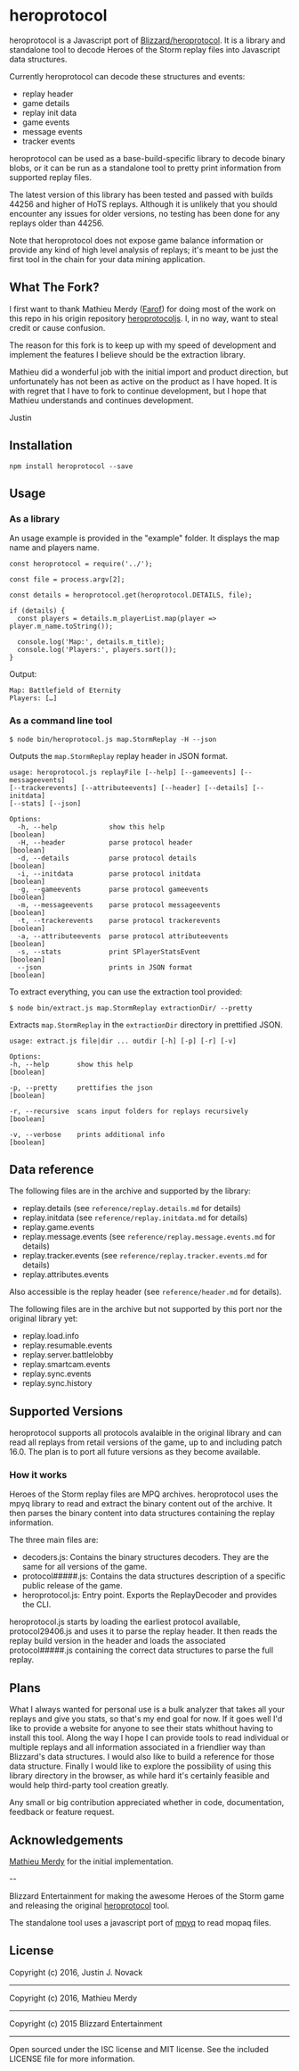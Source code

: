 # heroprotocol

heroprotocol is a Javascript port of [Blizzard/heroprotocol](https://github.com/Blizzard/heroprotocol).
It is a library and standalone tool to decode Heroes of the Storm replay files into Javascript data
structures.

Currently heroprotocol can decode these structures and events:

- replay header
- game details
- replay init data
- game events
- message events
- tracker events

heroprotocol can be used as a base-build-specific library to decode binary blobs, or it can be run as a standalone tool to pretty print information from supported replay files.

The latest version of this library has been tested and passed with builds 44256 and higher of HoTS replays. Although it is unlikely that you should encounter any issues for older versions, no testing has been done for any replays older than 44256.

Note that heroprotocol does not expose game balance information or provide any kind of high level analysis of replays; it's meant
to be just the first tool in the chain for your data mining application.

## What The Fork?

I first want to thank Mathieu Merdy ([Farof](https://github.com/Farof)) for doing most of the work
on this repo in his origin repository [heroprotocoljs](https://github.com/Farof/heroprotocoljs).
I, in no way, want to steal credit or cause confusion.

The reason for this fork is to keep up with my speed of development and implement the features I
believe should be the extraction library.

Mathieu did a wonderful job with the initial import and product direction, but unfortunately has
not been as active on the product as I have hoped.  It is with regret that I have to fork to
continue development, but I hope that Mathieu understands and continues development.

Justin

## Installation

    npm install heroprotocol --save

## Usage

### As a library

An usage example is provided in the "example" folder. It displays the map name and players name.

    const heroprotocol = require('../');

    const file = process.argv[2];

    const details = heroprotocol.get(heroprotocol.DETAILS, file);

    if (details) {
      const players = details.m_playerList.map(player => player.m_name.toString());

      console.log('Map:', details.m_title);
      console.log('Players:', players.sort());
    }

Output:

    Map: Battlefield of Eternity
    Players: […]

### As a command line tool

    $ node bin/heroprotocol.js map.StormReplay -H --json

  Outputs the `map.StormReplay` replay header in JSON format.

    usage: heroprotocol.js replayFile [--help] [--gameevents] [--messageevents]
    [--trackerevents] [--attributeevents] [--header] [--details] [--initdata]
    [--stats] [--json]

    Options:
      -h, --help             show this help                                       [boolean]
      -H, --header           parse protocol header                                [boolean]
      -d, --details          parse protocol details                               [boolean]
      -i, --initdata         parse protocol initdata                              [boolean]
      -g, --gameevents       parse protocol gameevents                            [boolean]
      -m, --messageevents    parse protocol messageevents                         [boolean]
      -t, --trackerevents    parse protocol trackerevents                         [boolean]
      -a, --attributeevents  parse protocol attributeevents                       [boolean]
      -s, --stats            print SPlayerStatsEvent                              [boolean]
      --json                 prints in JSON format                                [boolean]

To extract everything, you can use the extraction tool provided:

    $ node bin/extract.js map.StormReplay extractionDir/ --pretty

Extracts `map.StormReplay` in the `extractionDir` directory in prettified JSON.

    usage: extract.js file|dir ... outdir [-h] [-p] [-r] [-v]

    Options:
    -h, --help       show this help                                      [boolean]

    -p, --pretty     prettifies the json                                 [boolean]

    -r, --recursive  scans input folders for replays recursively         [boolean]

    -v, --verbose    prints additional info                              [boolean]

## Data reference

The following files are in the archive and supported by the library:

- replay.details (see `reference/replay.details.md` for details)
- replay.initdata (see `reference/replay.initdata.md` for details)
- replay.game.events
- replay.message.events (see `reference/replay.message.events.md` for details)
- replay.tracker.events (see `reference/replay.tracker.events.md` for details)
- replay.attributes.events

Also accessible is the replay header (see `reference/header.md` for details).

The following files are in the archive but not supported by this port nor the original library yet:

- replay.load.info
- replay.resumable.events
- replay.server.battlelobby
- replay.smartcam.events
- replay.sync.events
- replay.sync.history

## Supported Versions

heroprotocol supports all protocols avalaible in the original library and can read all replays from retail versions of the game, up to and including patch 16.0. The plan is to port all future versions as they become available.

### How it works

Heroes of the Storm replay files are MPQ archives. heroprotocol uses the mpyq library to read and extract the binary content out of the archive. It then parses the binary content into data structures containing the replay information.

The three main files are:

- decoders.js: Contains the binary structures decoders. They are the same for all versions of the game.
- protocol#####.js: Contains the data structures description of a specific public release of the game.
- heroprotocol.js: Entry point. Exports the ReplayDecoder and provides the CLI.

heroprotocol.js starts by loading the earliest protocol available, protocol29406.js and uses it to parse the replay header. It then reads the replay build version in the header and loads the associated protocol#####.js containing the correct data structures to parse the full replay.

## Plans

What I always wanted for personal use is a bulk analyzer that takes all your replays and give you stats, so that's my end goal for now. If it goes well I'd like to provide a website for anyone to see their stats whithout having to install this tool. Along the way I hope I can provide tools to read individual or multiple replays and all information associated in a friendlier way than Blizzard's data structures. I would also like to build a reference for those data structure. Finally I would like to explore the possibility of using this library directory in the browser, as while hard it's certainly feasible and would help third-party tool creation greatly.

Any small or big contribution appreciated whether in code, documentation, feedback or feature request.

## Acknowledgements

[Mathieu Merdy](https://github.com/Farof) for the initial implementation.

--

Blizzard Entertainment for making the awesome Heroes of the Storm game and releasing the original [heroprotocol](https://github.com/Blizzard/heroprotocol) tool.

The standalone tool uses a javascript port of [mpyq](https://github.com/arkx/mpyq/) to read mopaq files.

## License

Copyright (c) 2016, Justin J. Novack

---

Copyright (c) 2016, Mathieu Merdy

---

Copyright (c) 2015 Blizzard Entertainment

---

Open sourced under the ISC license and MIT license. See the included LICENSE file for more information.
